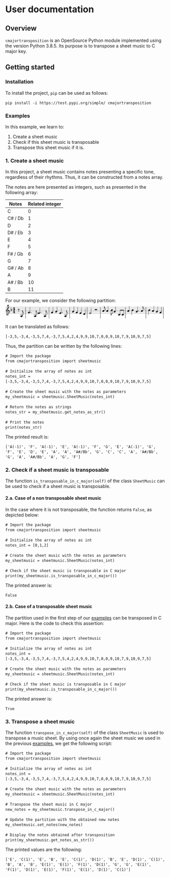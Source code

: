 # User documentation

## Overview

`cmajortransposition` is an OpenSource Python module implemented using the version Python 3.8.5.
Its purpose is to transpose a sheet music to C major key.

## Getting started

### Installation

To install the project, `pip` can be used as follows:

```
pip install -i https://test.pypi.org/simple/ cmajortransposition
```

### Examples

In this example, we learn to:
1. Create a sheet music
2. Check if this sheet music is transposable
3. Transpose this sheet music if it is.

### 1. Create a sheet music

In this project, a sheet music contains notes presenting a specific tone, regardless of their rhythms. Thus, it can be constructed from a notes array.

The notes are here presented as integers, such as presented in the following array:

|  Notes  |  Related integer  |
| ------- | ----------------- |
| C       | 0                 |
| C# / Db | 1                 |
| D       | 2                 |
| D# / Eb | 3                 |
| E       | 4                 |
| F       | 5                 |
| F# / Gb | 6                 |
| G       | 7                 |
| G# / Ab | 8                 |
| A       | 9                 |
| A# / Bb | 10                |
| B       | 11                |

For our example, we consider the following partition:
![Partition](images/partition.png)

It can be translated as follows:
```
[-3,5,-3,4,-3,5,7,4,-3,7,5,4,2,4,9,9,10,7,0,0,9,10,7,9,10,9,7,5]
```

Thus, the partition can be written by the following lines:

```
# Import the package
from cmajortransposition import sheetmusic

# Initialize the array of notes as int
notes_int = [-3,5,-3,4,-3,5,7,4,-3,7,5,4,2,4,9,9,10,7,0,0,9,10,7,9,10,9,7,5]

# Create the sheet music with the notes as parameters
my_sheetmusic = sheetmusic.SheetMusic(notes_int)

# Return the notes as strings
notes_str = my_sheetmusic.get_notes_as_str()

# Print the notes
print(notes_str)
```

The printed result is:

```
['A(-1)', 'F', 'A(-1)', 'E', 'A(-1)', 'F', 'G', 'E', 'A(-1)', 'G', 'F', 'E', 'D', 'E', 'A', 'A', 'A#/Bb', 'G', 'C', 'C', 'A', 'A#/Bb', 'G', 'A', 'A#/Bb', 'A', 'G', 'F']
```

### 2. Check if a sheet music is transposable

The function `is_transposable_in_c_major(self)` of the class `SheetMusic` can be used to check if a sheet music is transposable.

#### 2.a. Case of a non transposable sheet music

In the case where it is not transposable, the function returns `False`, as depicted below:

```
# Import the package
from cmajortransposition import sheetmusic

# Initialize the array of notes as int
notes_int = [0,1,2]

# Create the sheet music with the notes as parameters
my_sheetmusic = sheetmusic.SheetMusic(notes_int)

# Check if the sheet music is transposable in C major
print(my_sheetmusic.is_transposable_in_c_major())
```

The printed answer is:
```
False
```

#### 2.b. Case of a transposable sheet music

The partition used in the first step of our [examples](#examples) can be transposed in C major.
Here is the code to check this assertion:

```
# Import the package
from cmajortransposition import sheetmusic

# Initialize the array of notes as int
notes_int = [-3,5,-3,4,-3,5,7,4,-3,7,5,4,2,4,9,9,10,7,0,0,9,10,7,9,10,9,7,5]

# Create the sheet music with the notes as parameters
my_sheetmusic = sheetmusic.SheetMusic(notes_int)

# Check if the sheet music is transposable in C major
print(my_sheetmusic.is_transposable_in_c_major())
```

The printed answer is:
```
True
```

### 3. Transpose a sheet music

The function `transpose_in_c_major(self)` of the class `SheetMusic` is used to transpose a music sheet.
By using once again the sheet music we used in the previous [examples](#examples), we get the following script:

```
# Import the package
from cmajortransposition import sheetmusic

# Initialize the array of notes as int
notes_int = [-3,5,-3,4,-3,5,7,4,-3,7,5,4,2,4,9,9,10,7,0,0,9,10,7,9,10,9,7,5]

# Create the sheet music with the notes as parameters
my_sheetmusic = sheetmusic.SheetMusic(notes_int)

# Transpose the sheet music in C major
new_notes = my_sheetmusic.transpose_in_c_major()

# Update the partition with the obtained new notes
my_sheetmusic.set_notes(new_notes)

# Display the notes obtained after transposition
print(my_sheetmusic.get_notes_as_str())
```

The printed values are the following:
```
['E', 'C(1)', 'E', 'B', 'E', 'C(1)', 'D(1)', 'B', 'E', 'D(1)', 'C(1)', 'B', 'A', 'B', 'E(1)', 'E(1)', 'F(1)', 'D(1)', 'G', 'G', 'E(1)', 'F(1)', 'D(1)', 'E(1)', 'F(1)', 'E(1)', 'D(1)', 'C(1)']
```
